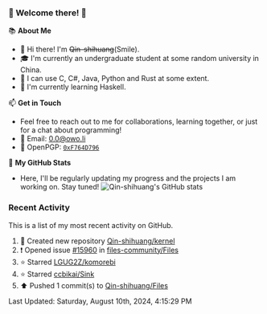 ### 🌟 Welcome there! 🌟

📚 **About Me**
- 👋 Hi there! I'm ~~Qin-shihuang~~(Smile).
- 🎓 I'm currently an undergraduate student at some random university in China.
- 🚀 I can use C, C#, Java, Python and Rust at some extent.
- 🌱 I'm currently learning Haskell.

📫 **Get in Touch**
- Feel free to reach out to me for collaborations, learning together, or just for a chat about programming!
- 📩 Email: 0.0@owo.li
- 🔑 OpenPGP: [`0xF764D796`](https://keys.openpgp.org/vks/v1/by-fingerprint/99D5AF94A1585E16E14895EFBF6C0BF4F764D796)


📝 **My GitHub Stats**
- Here, I'll be regularly updating my progress and the projects I am working on. Stay tuned!
![Qin-shihuang's GitHub stats](https://github-readme-stats.vercel.app/api?username=Qin-shihuang&show_icons=true)

### Recent Activity

This is a list of my most recent activity on GitHub.

<!--RECENT_ACTIVITY:start-->
1. 📔 Created new repository [Qin-shihuang/kernel](https://github.com/Qin-shihuang/kernel)<br>
2. ❗️ Opened issue [#15960](https://github.com/files-community/Files/issues/15960) in [files-community/Files](https://github.com/files-community/Files)<br>
3. ⭐ Starred [LGUG2Z/komorebi](https://github.com/LGUG2Z/komorebi)<br>
4. ⭐ Starred [ccbikai/Sink](https://github.com/ccbikai/Sink)<br>
5. ⬆️ Pushed 1 commit(s) to [Qin-shihuang/Files](https://github.com/Qin-shihuang/Files)<br>
<!--RECENT_ACTIVITY:end-->

<!--RECENT_ACTIVITY:last_update-->
Last Updated: Saturday, August 10th, 2024, 4:15:29 PM
<!--RECENT_ACTIVITY:last_update_end-->
